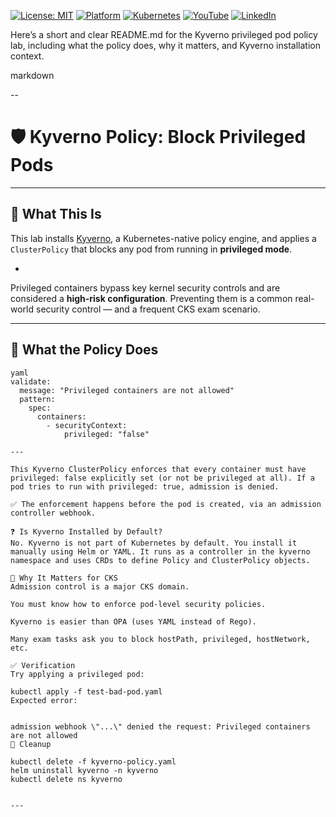 [![License: MIT](https://img.shields.io/badge/License-MIT-blue.svg)](LICENSE)
[![Platform](https://img.shields.io/badge/platform-Ubuntu%2022.04%2B-lightgrey)](#)
[![Kubernetes](https://img.shields.io/badge/Kubernetes-MicroK8s%20%7C%20kubeadm-blue)](#)
[![YouTube](https://img.shields.io/badge/YouTube-TechShorts-red)](https://www.youtube.com/@adaribain)
[![LinkedIn](https://img.shields.io/badge/LinkedIn-Adari%20Bain-blue)](https://www.linkedin.com/in/adari-bain-298924152/)

Here’s a short and clear README.md for the Kyverno privileged pod policy lab, including what the policy does, why it matters, and Kyverno installation context.

markdown

--

# 🛡️ Kyverno Policy: Block Privileged Pods

---

## 📌 What This Is


This lab installs [Kyverno](https://kyverno.io), a Kubernetes-native policy engine, and applies a `ClusterPolicy` that blocks any pod from running in **privileged mode**.

-

Privileged containers bypass key kernel security controls and are considered a **high-risk configuration**. Preventing them is a common real-world security control — and a frequent CKS exam scenario.

---

## 🚫 What the Policy Does

```
yaml
validate:
  message: "Privileged containers are not allowed"
  pattern:
    spec:
      containers:
        - securityContext:
            privileged: "false"

---

This Kyverno ClusterPolicy enforces that every container must have privileged: false explicitly set (or not be privileged at all). If a pod tries to run with privileged: true, admission is denied.

✅ The enforcement happens before the pod is created, via an admission controller webhook.

❓ Is Kyverno Installed by Default?
No. Kyverno is not part of Kubernetes by default. You install it manually using Helm or YAML. It runs as a controller in the kyverno namespace and uses CRDs to define Policy and ClusterPolicy objects.

🧠 Why It Matters for CKS
Admission control is a major CKS domain.

You must know how to enforce pod-level security policies.

Kyverno is easier than OPA (uses YAML instead of Rego).

Many exam tasks ask you to block hostPath, privileged, hostNetwork, etc.

✅ Verification
Try applying a privileged pod:

kubectl apply -f test-bad-pod.yaml
Expected error:


admission webhook \"...\" denied the request: Privileged containers are not allowed
🔄 Cleanup

kubectl delete -f kyverno-policy.yaml
helm uninstall kyverno -n kyverno
kubectl delete ns kyverno


---

